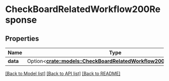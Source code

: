 # CheckBoardRelatedWorkflow200Response

## Properties

Name | Type | Description | Notes
------------ | ------------- | ------------- | -------------
**data** | Option<[**crate::models::CheckBoardRelatedWorkflow200ResponseData**](checkBoardRelatedWorkflow_200_response_data.md)> |  | [optional]

[[Back to Model list]](../README.md#documentation-for-models) [[Back to API list]](../README.md#documentation-for-api-endpoints) [[Back to README]](../README.md)


